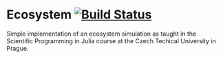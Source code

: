 # Ecosystem [![Build Status](https://github.com/Radian-Fi/Ecosystem.jl/actions/workflows/CI.yml/badge.svg?branch=main)](https://github.com/Radian-Fi/Ecosystem.jl/actions/workflows/CI.yml?query=branch%3Amain)

Simple implementation of an ecosystem simulation as taught in the Scientific Programming in Julia course at the Czech Techical University in Prague.
